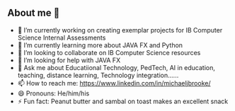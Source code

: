 ## About me 👋

- 🔭 I’m currently working on creating exemplar projects for IB Computer Science Internal Assessments
- 🌱 I’m currently learning more about JAVA FX and Python
- 👯 I’m looking to collaborate on IB Computer Science resources
- 🤔 I’m looking for help with JAVA FX
- 💬 Ask me about Educatiional Technology, PedTech, AI in education, teaching, distance learning, Technology integration......
- 📫 How to reach me: https://www.linkedin.com/in/michaeljbrooke/
- 😄 Pronouns: He/him/his
- ⚡ Fun fact: Peanut butter and sambal on toast makes an excellent snack

